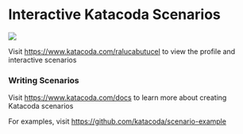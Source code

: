 # Interactive Katacoda Scenarios

[![](http://shields.katacoda.com/katacoda/ralucabutucel/count.svg)](https://www.katacoda.com/ralucabutucel "Get your profile on Katacoda.com")

Visit https://www.katacoda.com/ralucabutucel to view the profile and interactive scenarios

### Writing Scenarios
Visit https://www.katacoda.com/docs to learn more about creating Katacoda scenarios

For examples, visit https://github.com/katacoda/scenario-example
